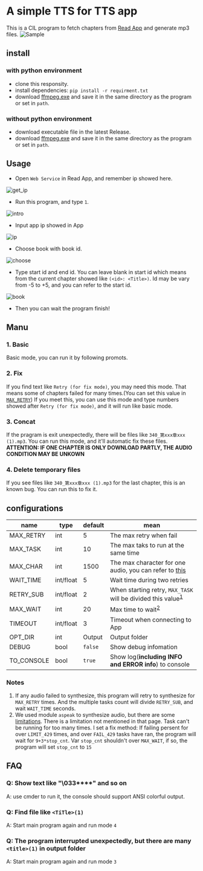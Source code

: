# A simple TTS for TTS app

This is a CIL program to fetch chapters from [Read App](https://github.com/gedoor/legado) and generate mp3 files.
![Sample](images/intro.png)

## install

### with python environment

- clone this responsity.
- install dependencies: `pip install -r requirment.txt`
- download [ffmpeg.exe](https://www.gyan.dev/ffmpeg/builds/ffmpeg-release-essentials.7z) and save it in the same directory as the program or set in `path`.

### without python environment

- download executable file in the latest Release.
- download [ffmpeg.exe](https://www.gyan.dev/ffmpeg/builds/ffmpeg-release-essentials.7z) and save it in the same directory as the program or set in `path`.

## Usage

- Open `Web Service` in Read App, and remember ip showed here.

![get_ip](images/get_ip.png)

- Run this program, and type `1`.

![intro](images/intro.png)

- Input app ip showed in App

![ip](images/ip.png)

- Choose book with book id.

![choose](images/choose.png)

- Type start id and end id. You can leave blank in start id which means from the current chapter showed like `(<id>: <Title>)`. Id may be vary from -5 to +5, and you can refer to the start id.

![book](images/book.png)

- Then you can wait the program finish!

## Manu

### 1. Basic

Basic mode, you can run it by following promots.

### 2. Fix

If you find text like `Retry (for fix mode)`, you may need this mode. That means some of chapters failed for many times.(You can set this value in [`MAX_RETRY`](#configurations)) If you meet this, you can use this mode and type numbers showed after `Retry (for fix mode)`, and it will run like basic mode.

### 3. Concat

If the pragram is exit unexpectedly, there will be files like `340_第xxx章xxx (1).mp3`. You can run this mode, and it'll automatic fix these files. **ATTENTION: IF ONE CHAPTER IS ONLY DOWNLOAD PARTLY, THE AUDIO CONDITION MAY BE UNKOWN**

### 4. Delete temporary files

If you see files like `340_第xxx章xxx (1).mp3` for the last chapter, this is an known bug. You can run this to fix it.

## configurations

|name|type|default|mean|
|-|-|-|-|
|MAX_RETRY|int|5|The max retry when fail|
|MAX_TASK|int|10|The max taks to run at the same time|
|MAX_CHAR|int|1500|The max character for one audio, you can refer to [this](https://github.com/kxxt/aspeak#limitations)|
|WAIT_TIME|int/float|5|Wait time during two retries|
|RETRY_SUB|int/float|2|When starting retry, `MAX_TASK` will be divided this value<sup>[1](#Notes)</sup>|
|MAX_WAIT|int|20|Max time to wait<sup>[2](#Notes)</sup>|
|TIMEOUT|int/float|3|Timeout when connecting to App|
|OPT_DIR|int|Output|Output folder|
|DEBUG|bool|`false`|Show debug infomation|
|TO_CONSOLE|bool|`true`|Show log(**including INFO and ERROR info**) to console|

### Notes

1. If any audio failed to synthesize, this program will retry to synthesize for `MAX_RETRY` times. And the multiple tasks count will divide `RETRY_SUB`, and wait `WAIT_TIME` seconds.
2. We used module `aspeak` to synthesize audio, but there are some [limitations](https://github.com/kxxt/aspeak#limitations). There is a limitation not mentioned in that page. Task can't be running for too many times. I set a fix method: If failing persent for over `LIMIT_429` times, and over `FAIL_429` tasks have ran, the program will wait for `9+3*stop_cnt`. Var `stop_cnt` shouldn't over `MAX_WAIT`, if so, the program will set `stop_cnt` to `15`

## FAQ

### Q: Show text like "\033****" and so on

A: use cmder to run it, the console should support ANSI colorful output.

### Q: Find file like `<TiTle>(1)`

A: Start main program again and run mode `4`

### Q: The program interrupted unexpectedly, but there are many `<title>(1)` in output folder

A: Start main program again and run mode `3`
